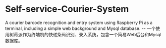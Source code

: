 # Self-service-Courier-System
A courier barcode recognition and entry system using Raspberry Pi as a terminal, including a simple web background and Mysql database.   -- 一个使用树莓派作为终端机的快递条码识别、录入系统，包含一个简易Web后台和Mysql数据库。
